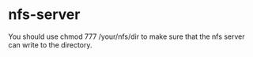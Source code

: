 # nfs-server

You should use chmod 777 /your/nfs/dir to make sure that the nfs server can write to the directory.
